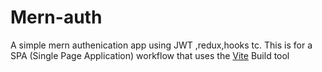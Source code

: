 # Mern-auth
A simple mern authenication app using JWT ,redux,hooks tc.
This is for a SPA (Single Page Application) workflow that uses the [Vite](https://vite.dev) Build tool

